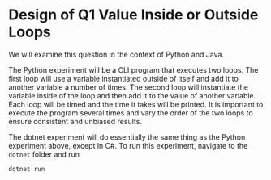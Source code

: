 # Design of Q1 Value Inside or Outside Loops

We will examine this question in the context of Python and Java. 

The Python experiment will be a CLI program that executes two loops. The first loop will use a variable instantiated outside of itself and add it to another variable a number of times. The second loop will instantiate the variable inside of the loop and then add it to the value of another variable. Each loop will be timed and the time it takes will be printed. It is important to execute the program several times and vary the order of the two loops to ensure consistent and unbiased results.

The dotnet experiment will do essentially the same thing as the Python experiment above, except in C#. To run this experiment, navigate to the `dotnet` folder and run

```
dotnet run
```

